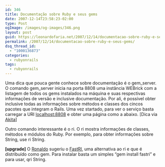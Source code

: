 ```yaml
---
id: 346
title: Documentação sobre Ruby e seus gems
date: 2007-12-14T23:58:23-02:00
type: Post
ogImage: /images/og-images/346.png
layout: post
guid: https://leonardofaria.net/2007/12/14/documentacao-sobre-ruby-e-seus-gems/
permalink: /2007/12/14/documentacao-sobre-ruby-e-seus-gems/
dsq_thread_id:
  - "1000136873"
categories:
  - rubyonrails
tags:
  - rubyonrails
---
```

Uma dica que pouca gente conhece sobre documentação é o gem\_server. O comando gem\_server inicia na porta 8808 uma instância WEBrick com a listagem de todos os gems instalados na máquina e suas respectivas informações de versão e inclusive documentação. Por ali, é possível obter inclusive todas as informações sobre métodos e classes dos cincos pacotes que integram o Rails. Uma vez startado, para ver o serviço basta carregar a URI [localhost:8808](http://localhost:8808) e obter uma página como a abaixo. [Dica via [Akita](http://www.akitaonrails.com)]

Outro comando interessante é o ri. O ri mostra informações de classes, métodos e módulos do Ruby. Por exemplo, para obter informações sobre String, use ri String.

**[upgrade]** O [Ronaldo](http://logbr.reflectivesurface.com/) sugeriu o [FastRI](http://eigenclass.org/hiki/fastri), uma alternativa ao ri e que é distribuído como gem. Para instalar basta um simples &#8220;gem install fastri&#8221; e para usar, qri String.
